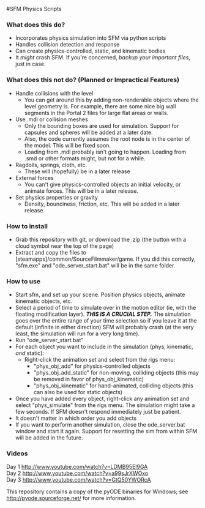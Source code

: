 #SFM Physics Scripts
### What does this do?
* Incorporates physics simulation into SFM via python scripts
* Handles collision detection and response
* Can create physics-controlled, static, and kinematic bodies
* It *might* crash SFM. If you're concerned, *backup your important files*, just in case.

### What does this not do? (Planned or Impractical Features)
* Handle collisions with the level
    * You can get around this by adding non-renderable objects where the level geometry is.
      For example, there are some nice big wall segments in the Portal 2 files for large flat areas or walls.
* Use .mdl or collision meshes
    * Only the bounding boxes are used for simulation. Support for capsules and spheres will be added at a later date.
    * Also, the code currently assumes the root node is in the center of the model. This will be fixed soon.
    * Loading from .mdl probably isn't going to happen. Loading from .smd or other formats might, but not for a while.
* Ragdolls, springs, cloth, etc.
    * These will (hopefully) be in a later release
* External forces
    * You can't give physics-controlled objects an initial velocity, or animate forces. This will be in a later release.
* Set physics properties or gravity
    * Density, bounciness, friction, etc. This will be added in a later release.

### How to install
* Grab this repository with git, or download the .zip (the button with a cloud symbol near the top of the page)
* Extract and copy the files to [steamapps]/common/SourceFilmmaker/game. If you did this correctly,
  "sfm.exe" and "ode_server_start.bat" will be in the same folder.

### How to use
* Start sfm, and set up your scene. Position physics objects, animate kinematic objects, etc.
* Select a period of time to simulate over in the motion editor (ie, with the floating modification layer).
  ***THIS IS A CRUCIAL STEP.*** The simulation goes over the entire range of your time selection so if you leave it
  at the default (infinite in either direction) SFM will probably crash (at the very least, the simulation will run for a very long time).
* Run "ode_server_start.bat"
* For each object you want to include in the simulation (phys, kinematic, *and* static):
    - Right-click the animation set and select from the rigs menu:
        * "phys_obj_add" for physics-controlled objects
        * "phys_obj_add_static" for non-moving, colliding objects (this may be removed in favor of phys_obj_kinematic)
        * "phys_obj_kinematic" for hand-animated, colliding objects (this can also be used for static objects)
* Once you have added every object, right-click any animation set and select "phys_simulate" from the rigs menu.
  The simulation might take a few seconds. If SFM doesn't respond immediately just be patient.
* It doesn't matter in which order you add objects
* If you want to perform another simulation, close the ode_server.bat window and start it again.
  Support for resetting the sim from within SFM will be added in the future.

### Videos
Day 1 http://www.youtube.com/watch?v=LDMB95El9GA  
Day 2 http://www.youtube.com/watch?v=a99sJrXWOxo  
Day 3 http://www.youtube.com/watch?v=GtQ50YWORcA

This repository contains a copy of the pyODE binaries for Windows; see http://pyode.sourceforge.net/ for more information.
